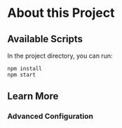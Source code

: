 # About this Project


## Available Scripts

In the project directory, you can run:

```
npm install
npm start
 ```

## Learn More



### Advanced Configuration
